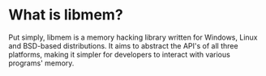 # What is libmem?
Put simply, libmem is a memory hacking library written for Windows, Linux and BSD-based distributions. It aims to abstract the API's of all three platforms, making it simpler for developers to interact with various programs' memory.
